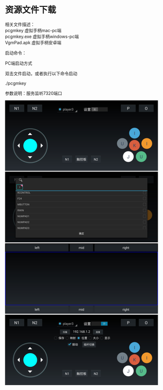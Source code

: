 # 资源文件下载
相关文件描述：  
pcgmkey 虚拟手柄mac-pc端  
pcgmkey.exe 虚拟手柄windows-pc端  
VgmPad.apk 虚拟手柄安卓端  

启动命令：

PC端启动方式

双击文件启动，或者执行以下命令启动

./pcgmkey

参数说明：服务监听7320端口

![image](Lark20210711-213338.jpeg)
![image](Lark20210711-213332.jpeg)
![image](Lark20210711-213327.jpeg)
![image](Lark20210711-213315.jpeg)
